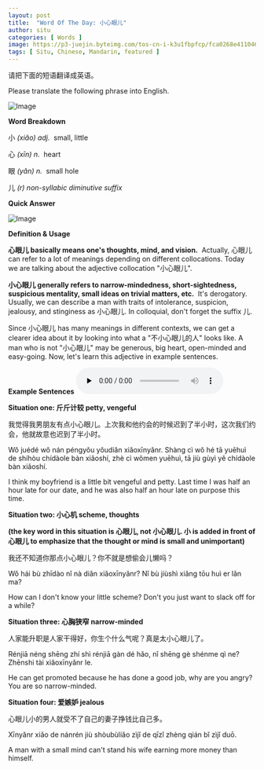 ```yaml
---
layout: post
title:  "Word Of The Day: 小心眼儿"
author: situ
categories: [ Words ]
image: https://p3-juejin.byteimg.com/tos-cn-i-k3u1fbpfcp/fca0268e411046c7806317edd9abba89~tplv-k3u1fbpfcp-zoom-1.image
tags: [ Situ, Chinese, Mandarin, featured ]
---
```


请把下面的短语翻译成英语。

Please translate the following phrase into English.

![Image](https://p3-juejin.byteimg.com/tos-cn-i-k3u1fbpfcp/3749ae43b20a4b8184ac3b093d862bb1~tplv-k3u1fbpfcp-zoom-1.image)

**Word Breakdown**  

小 *(xiǎo) adj.*  small, little

心 *(xīn) n.*  heart

眼 *(yǎn) n.*  small hole

儿 *(r) non-syllabic diminutive suffix*

**Quick Answer**

![Image](https://p3-juejin.byteimg.com/tos-cn-i-k3u1fbpfcp/fca0268e411046c7806317edd9abba89~tplv-k3u1fbpfcp-zoom-1.image)

**Definition & Usage**

**心眼儿 basically means one's thoughts, mind, and vision.**  Actually, 心眼儿 can refer to a lot of meanings depending on different collocations. Today we are talking about the adjective collocation "小心眼儿".

**小心眼儿 generally refers to narrow-mindedness, short-sightedness, suspicious mentality, small ideas on trivial matters, etc.**  It's derogatory. Usually, we can describe a man with traits of intolerance, suspicion, jealousy, and stinginess as 小心眼儿. In colloquial, don't forget the suffix 儿. 

Since 小心眼儿 has many meanings in different contexts, we can get a clearer idea about it by looking into what a "不小心眼儿的人" looks like. A man who is not "小心眼儿" may be generous, big heart, open-minded and easy-going. Now, let's learn this adjective in example sentences. 

**Example Sentences**
<audio id="audio" controls="" preload="none">
  <source id="mp3" src="https://i.cdnl.ink/2023-02-06-xiaoxinyanr.mp3">
</audio>


**Situation one: 斤斤计较 petty, vengeful**

我觉得我男朋友有点小心眼儿。上次我和他约会的时候迟到了半小时，这次我们约会，他就故意也迟到了半小时。

Wǒ juédé wǒ nán péngyǒu yǒudiǎn xiǎoxīnyǎnr. Shàng cì wǒ hé tā yuēhuì de shíhòu chídàole bàn xiǎoshí, zhè cì wǒmen yuēhuì, tā jiù gùyì yě chídàole bàn xiǎoshí.

I think my boyfriend is a little bit vengeful and petty. Last time I was half an hour late for our date, and he was also half an hour late on purpose this time.

  


**Situation two: 小心机 scheme, thoughts**

**(the key word in this situation is 心眼儿, not 小心眼儿. 小 is added in front of 心眼儿 to emphasize that the thought or mind is small and unimportant)**

我还不知道你那点小心眼儿？你不就是想偷会儿懒吗？

Wǒ hái bù zhīdào nǐ nà diǎn xiǎoxīnyǎnr? Nǐ bù jiùshì xiǎng tōu huì er lǎn ma?

How can I don't know your little scheme? Don't you just want to slack off for a while?

  


**Situation three: 心胸狭窄** **narrow-minded**

人家能升职是人家干得好，你生个什么气呢？真是太小心眼儿了。

Rénjiā néng shēng zhí shì rénjiā gàn dé hǎo, nǐ shēng gè shénme qì ne? Zhēnshi tài xiǎoxīnyǎnr le.

He can get promoted because he has done a good job, why are you angry? You are so narrow-minded.

  


**Situation four: 爱嫉妒 jealous**

心眼儿小的男人就受不了自己的妻子挣钱比自己多。

Xīnyǎnr xiǎo de nánrén jiù shòubùliǎo zìjǐ de qīzǐ zhèng qián bǐ zìjǐ duō.

A man with a small mind can't stand his wife earning more money than himself.